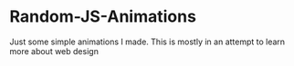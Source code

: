 # Random-JS-Animations
Just some simple animations I made. This is mostly in an attempt to learn more about web design
